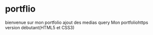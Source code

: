 # portflio
bienvenue sur mon portfolio
ajout des medias query
Mon portfoliohttps version débutant(HTML5 et CSS3)
